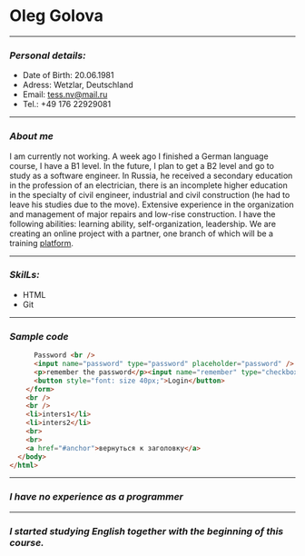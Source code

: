 # **Oleg Golova**
---
### *Personal details:*
* Date of Birth: 20.06.1981
* Adress: Wetzlar, Deutschland
* Email: tess.nv@mail.ru
* Tel.: +49 176 22929081
***
### _About me_
I am currently not working. A week ago I finished a German language course, I have a B1 level. In the future, I plan to get a B2 level and go to study as a software engineer. In Russia, he received a secondary education in the profession of an electrician, there is an incomplete higher education in the specialty of civil engineer, industrial and civil construction (he had to leave his studies due to the move). Extensive experience in the organization and management of major repairs and low-rise construction. I have the following abilities: learning ability, self-organization, leadership. We are creating an online project with a partner, one branch of which will be a training [platform](https://skildung.com/).
___
### *SkilLs:*
* HTML
* Git
___
### *Sample code*
```HTML
      Password <br />
      <input name="password" type="password" placeholder="password" />
      <p>remember the password</p><input name="remember" type="checkbox" value="yes"/><br>
      <button style="font: size 40px;">Login</button>
    </form>
    <br />
    <br />
    <li>inters1</li>
    <li>inters2</li>
    <br>
    <br>
    <a href="#anchor">вернуться к заголовку</a>
  </body>
</html>
```
___
### *I have no experience as a programmer*
___
### *I started studying English together with the beginning of this course.*